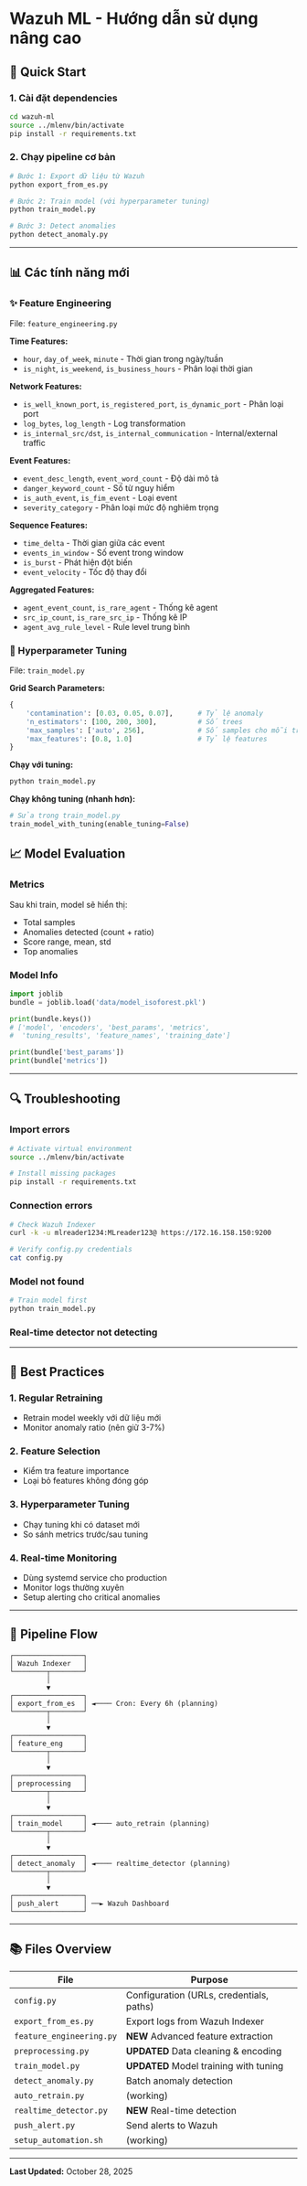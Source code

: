 # Wazuh ML - Hướng dẫn sử dụng nâng cao

## 🚀 Quick Start

### 1. Cài đặt dependencies

```bash
cd wazuh-ml
source ../mlenv/bin/activate
pip install -r requirements.txt
```

### 2. Chạy pipeline cơ bản

```bash
# Bước 1: Export dữ liệu từ Wazuh
python export_from_es.py

# Bước 2: Train model (với hyperparameter tuning)
python train_model.py

# Bước 3: Detect anomalies
python detect_anomaly.py
```

---

## 📊 Các tính năng mới

### ✨ Feature Engineering

File: `feature_engineering.py`

**Time Features:**
- `hour`, `day_of_week`, `minute` - Thời gian trong ngày/tuần
- `is_night`, `is_weekend`, `is_business_hours` - Phân loại thời gian

**Network Features:**
- `is_well_known_port`, `is_registered_port`, `is_dynamic_port` - Phân loại port
- `log_bytes`, `log_length` - Log transformation
- `is_internal_src/dst`, `is_internal_communication` - Internal/external traffic

**Event Features:**
- `event_desc_length`, `event_word_count` - Độ dài mô tả
- `danger_keyword_count` - Số từ nguy hiểm
- `is_auth_event`, `is_fim_event` - Loại event
- `severity_category` - Phân loại mức độ nghiêm trọng

**Sequence Features:**
- `time_delta` - Thời gian giữa các event
- `events_in_window` - Số event trong window
- `is_burst` - Phát hiện đột biến
- `event_velocity` - Tốc độ thay đổi

**Aggregated Features:**
- `agent_event_count`, `is_rare_agent` - Thống kê agent
- `src_ip_count`, `is_rare_src_ip` - Thống kê IP
- `agent_avg_rule_level` - Rule level trung bình

### 🔧 Hyperparameter Tuning

File: `train_model.py`

**Grid Search Parameters:**
```python
{
    'contamination': [0.03, 0.05, 0.07],      # Tỷ lệ anomaly
    'n_estimators': [100, 200, 300],          # Số trees
    'max_samples': ['auto', 256],             # Số samples cho mỗi tree
    'max_features': [0.8, 1.0]                # Tỷ lệ features
}
```

**Chạy với tuning:**
```bash
python train_model.py
```

**Chạy không tuning (nhanh hơn):**
```python
# Sửa trong train_model.py
train_model_with_tuning(enable_tuning=False)
```

## 📈 Model Evaluation

### Metrics

Sau khi train, model sẽ hiển thị:
- Total samples
- Anomalies detected (count + ratio)
- Score range, mean, std
- Top anomalies

### Model Info

```python
import joblib
bundle = joblib.load('data/model_isoforest.pkl')

print(bundle.keys())
# ['model', 'encoders', 'best_params', 'metrics', 
#  'tuning_results', 'feature_names', 'training_date']

print(bundle['best_params'])
print(bundle['metrics'])
```

---

## 🔍 Troubleshooting

### Import errors

```bash
# Activate virtual environment
source ../mlenv/bin/activate

# Install missing packages
pip install -r requirements.txt
```

### Connection errors

```bash
# Check Wazuh Indexer
curl -k -u mlreader1234:MLreader123@ https://172.16.158.150:9200

# Verify config.py credentials
cat config.py
```

### Model not found

```bash
# Train model first
python train_model.py
```

### Real-time detector not detecting
---

## 📝 Best Practices

### 1. Regular Retraining

- Retrain model weekly với dữ liệu mới
- Monitor anomaly ratio (nên giữ 3-7%)

### 2. Feature Selection

- Kiểm tra feature importance
- Loại bỏ features không đóng góp

### 3. Hyperparameter Tuning

- Chạy tuning khi có dataset mới
- So sánh metrics trước/sau tuning

### 4. Real-time Monitoring

- Dùng systemd service cho production
- Monitor logs thường xuyên
- Setup alerting cho critical anomalies

---

## 🔗 Pipeline Flow

```
┌─────────────────┐
│ Wazuh Indexer   │
└────────┬────────┘
         │
         ▼
┌─────────────────┐
│ export_from_es  │ ◄──── Cron: Every 6h (planning)
└────────┬────────┘
         │
         ▼
┌─────────────────┐
│ feature_eng     │
└────────┬────────┘
         │
         ▼
┌─────────────────┐
│ preprocessing   │
└────────┬────────┘
         │
         ▼
┌─────────────────┐
│ train_model     │ ◄──── auto_retrain (planning)
└────────┬────────┘
         │
         ▼
┌─────────────────┐
│ detect_anomaly  │ ◄──── realtime_detector (planning)
└────────┬────────┘
         │
         ▼
┌─────────────────┐
│ push_alert      │ ──► Wazuh Dashboard
└─────────────────┘
```

---

## 📚 Files Overview

| File | Purpose |
|------|---------|
| `config.py` | Configuration (URLs, credentials, paths) |
| `export_from_es.py` | Export logs from Wazuh Indexer |
| `feature_engineering.py` | **NEW** Advanced feature extraction |
| `preprocessing.py` | **UPDATED** Data cleaning & encoding |
| `train_model.py` | **UPDATED** Model training with tuning |
| `detect_anomaly.py` | Batch anomaly detection |
| `auto_retrain.py` | (working) |
| `realtime_detector.py` | **NEW** Real-time detection |
| `push_alert.py` | Send alerts to Wazuh |
| `setup_automation.sh` | (working) |

---

**Last Updated:** October 28, 2025
